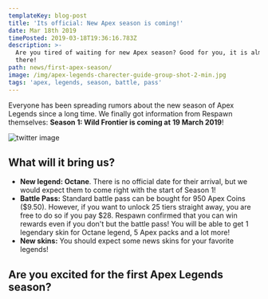 ```yaml
---
templateKey: blog-post
title: 'Its official: New Apex season is coming!'
date: Mar 18th 2019
timePosted: 2019-03-18T19:36:16.783Z
description: >-
  Are you tired of waiting for new Apex season? Good for you, it is almost
  there!
path: news/first-apex-season/
image: /img/apex-legends-charecter-guide-group-shot-2-min.jpg
tags: 'apex, legends, season, battle, pass'
---
```

Everyone has been spreading rumors about the new season of Apex Legends since a long time. We finally got information from Respawn themselves: **Season 1: Wild Frontier is coming at** **19 March 2019**! 



![twitter image](/img/safdasff.png)

## What will it bring us?

* **New legend: Octane**. There is no official date for their arrival, but we would expect them to come right with the start of Season 1!
* **Battle Pass:** Standard battle pass can be bought for 950 Apex Coins ($9.50). However, if you want to unlock 25 tiers straight away, you are free to do so if you pay $28. Respawn confirmed that you can win rewards even if you don't but the battle pass! You will be able to get 1 legendary skin for Octane legend, 5 Apex packs and a lot more!
* **New skins:** You should expect some news skins for your favorite legends!

## 

## Are you excited for the first Apex Legends season?
